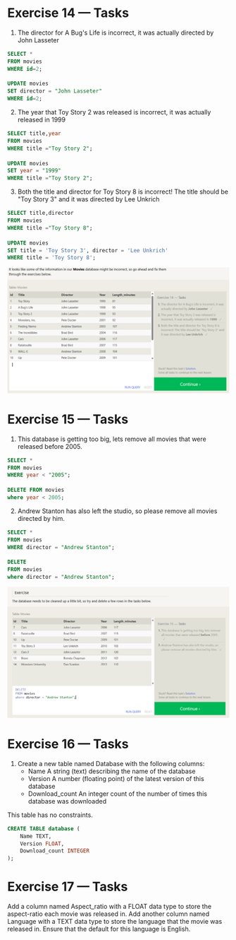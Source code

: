 # Exercise 14 — Tasks

1. The director for A Bug's Life is incorrect, it was actually directed by John Lasseter

```sql
SELECT *
FROM movies
WHERE id=2;

UPDATE movies
SET director = "John Lasseter"
WHERE id=2;
```

2. The year that Toy Story 2 was released is incorrect, it was actually released in 1999

```sql
SELECT title,year
FROM movies
WHERE title ="Toy Story 2";

UPDATE movies
SET year = "1999"
WHERE title ="Toy Story 2";
```

3. Both the title and director for Toy Story 8 is incorrect! The title should be "Toy Story 3" and it was directed by Lee Unkrich

```sql
SELECT title,director
FROM movies
WHERE title ="Toy Story 8";

UPDATE movies
SET title = 'Toy Story 3', director = 'Lee Unkrich'
WHERE title = 'Toy Story 8';
```

![alt text](image.png)

# Exercise 15 — Tasks

1. This database is getting too big, lets remove all movies that were released before 2005.

```sql
SELECT *
FROM movies
WHERE year < "2005";

DELETE FROM movies
where year < 2005;
```

2. Andrew Stanton has also left the studio, so please remove all movies directed by him.

```sql
SELECT *
FROM movies
WHERE director = "Andrew Stanton";

DELETE
FROM movies
where director = "Andrew Stanton";
```

![alt text](image-1.png)

# Exercise 16 — Tasks

1. Create a new table named Database with the following columns:
   - Name A string (text) describing the name of the database
   - Version A number (floating point) of the latest version of this database
   - Download_count An integer count of the number of times this database was downloaded

This table has no constraints.

```sql
CREATE TABLE database (
    Name TEXT,
    Version FLOAT,
    Download_count INTEGER
);
```

# Exercise 17 — Tasks

Add a column named Aspect_ratio with a FLOAT data type to store the aspect-ratio each movie was released in.
Add another column named Language with a TEXT data type to store the language that the movie was released in. Ensure that the default for this language is English.
